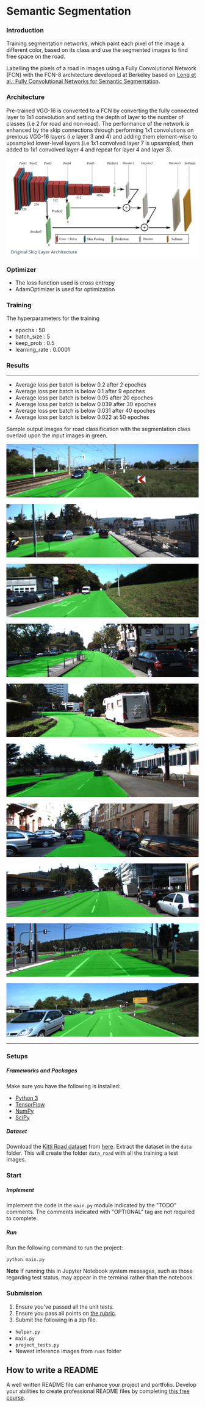 # Semantic Segmentation
### Introduction
Training segmentation networks, which paint each pixel of the image a different color, based on its class and use the segmented images to find free space on the road.

Labelling the pixels of a road in images using a Fully Convolutional Network (FCN) with the FCN-8 architecture developed at Berkeley based on [Long et al.: Fully Convolutional Networks for Semantic Segmentation](https://github.com/dvu4/CarND-Semantic-Segmentation/blob/master/long_shelhamer_fcn.pdf).

### Architecture
Pre-trained VGG-16 is converted to a FCN by converting the fully connected layer to 1x1 convolution and setting the depth of layer to the number of classes (i.e 2 for road and non-road). The performance of the network is enhanced by the skip connections through performing 1x1 convolutions on previous VGG-16 layers (i.e layer 3 and 4) and adding them element-wise to upsampled lower-level layers (i.e 1x1 convolved layer 7 is upsampled, then added to 1x1 convolved layer 4 and repeat for layer 4 and layer 3). 

![alt text](https://raw.githubusercontent.com/dvu4/CarND-Semantic-Segmentation/master/runs/skipConnections.png)

### Optimizer
 - The loss function used is cross entropy 
 - AdamOptimizer is used for optimization

### Training
The hyperparameters for the training
 - epochs : 50
 - batch_size : 5
 - keep_prob : 0.5
 - learning_rate : 0.0001

### Results
---
 - Average loss per batch is below 0.2 after 2 epoches 
 - Average loss per batch is below 0.1 after 9 epoches
 - Average loss per batch is below 0.05 after 20 epoches 
 - Average loss per batch is below 0.039 after 30 epoches
 - Average loss per batch is below 0.031 after 40 epoches 
 - Average loss per batch is below 0.022 at 50 epoches 

Sample output images for road classification with the segmentation class overlaid upon the input images in green.

![alt text](https://raw.githubusercontent.com/dvu4/CarND-Semantic-Segmentation/master/runs/1512112488.417907/um_000003.png)

![alt text](https://raw.githubusercontent.com/dvu4/CarND-Semantic-Segmentation/master/runs/1512112488.417907/um_000010.png)

![alt text](https://raw.githubusercontent.com/dvu4/CarND-Semantic-Segmentation/master/runs/1512112488.417907/um_000016.png)

![alt text](https://raw.githubusercontent.com/dvu4/CarND-Semantic-Segmentation/master/runs/1512112488.417907/uu_000000.png)

![alt text](https://raw.githubusercontent.com/dvu4/CarND-Semantic-Segmentation/master/runs/1512112488.417907/uu_000007.png)

![alt text](https://raw.githubusercontent.com/dvu4/CarND-Semantic-Segmentation/master/runs/1512112488.417907/umm_000062.png)

![alt text](https://raw.githubusercontent.com/dvu4/CarND-Semantic-Segmentation/master/runs/1512112488.417907/uu_000095.png)

![alt text](https://raw.githubusercontent.com/dvu4/CarND-Semantic-Segmentation/master/runs/1512112488.417907/umm_000006.png)

![alt text](https://raw.githubusercontent.com/dvu4/CarND-Semantic-Segmentation/master/runs/1512112488.417907/umm_000081.png)

![alt text](https://raw.githubusercontent.com/dvu4/CarND-Semantic-Segmentation/master/runs/1512112488.417907/umm_000035.png)

---

### Setups
##### Frameworks and Packages
Make sure you have the following is installed:
 - [Python 3](https://www.python.org/)
 - [TensorFlow](https://www.tensorflow.org/)
 - [NumPy](http://www.numpy.org/)
 - [SciPy](https://www.scipy.org/)
##### Dataset
Download the [Kitti Road dataset](http://www.cvlibs.net/datasets/kitti/eval_road.php) from [here](http://www.cvlibs.net/download.php?file=data_road.zip).  Extract the dataset in the `data` folder.  This will create the folder `data_road` with all the training a test images.

### Start
##### Implement
Implement the code in the `main.py` module indicated by the "TODO" comments.
The comments indicated with "OPTIONAL" tag are not required to complete.
##### Run
Run the following command to run the project:
```
python main.py
```
**Note** If running this in Jupyter Notebook system messages, such as those regarding test status, may appear in the terminal rather than the notebook.

### Submission
1. Ensure you've passed all the unit tests.
2. Ensure you pass all points on [the rubric](https://review.udacity.com/#!/rubrics/989/view).
3. Submit the following in a zip file.
 - `helper.py`
 - `main.py`
 - `project_tests.py`
 - Newest inference images from `runs` folder
 


 ## How to write a README
A well written README file can enhance your project and portfolio.  Develop your abilities to create professional README files by completing [this free course](https://www.udacity.com/course/writing-readmes--ud777).
